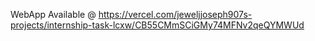 WebApp Available @ https://vercel.com/jeweljjoseph907s-projects/internship-task-lcxw/CB55CMmSCiGMy74MFNv2qeQYMWUd
